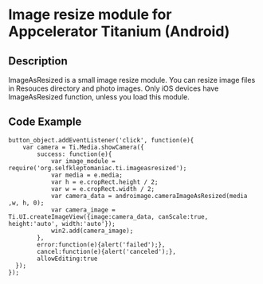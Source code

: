 Image resize module for Appcelerator Titanium (Android)
=========================================

Description
-------------------
ImageAsResized is a small image resize module. You can resize image files in Resouces directory and photo images.
Only iOS devices have ImageAsResized function, unless you load this module.

Code Example
-------------------

    button_object.addEventListener('click', function(e){
    	var camera = Ti.Media.showCamera({
    		success: function(e){
    			var image_module = require('org.selfkleptomaniac.ti.imageasresized');
    			var media = e.media;
    			var h = e.cropRect.height / 2;
    			var w = e.cropRect.width / 2;
    			var camera_data = androimage.cameraImageAsResized(media ,w, h, 0);
    			var camera_image = Ti.UI.createImageView({image:camera_data, canScale:true, height:'auto', width:'auto'});
    			win2.add(camera_image);
    		},
    		error:function(e){alert('failed');},
    		cancel:function(e){alert('canceled');},
    		allowEditing:true
      });
    });
